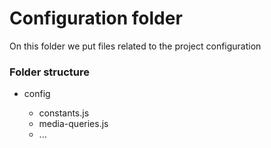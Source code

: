# Configuration folder

On this folder we put files related to the project configuration

### Folder structure

* config

  * constants.js
  * media-queries.js
  * ...
